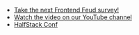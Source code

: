 - [Take the next Frontend Feud survey!](https://jsparty.fm/ff)
- [Watch the video on our YouTube channel](https://www.youtube.com/watch?v=INj8MmBvUeA)
- [HalfStack Conf](https://halfstackconf.com)